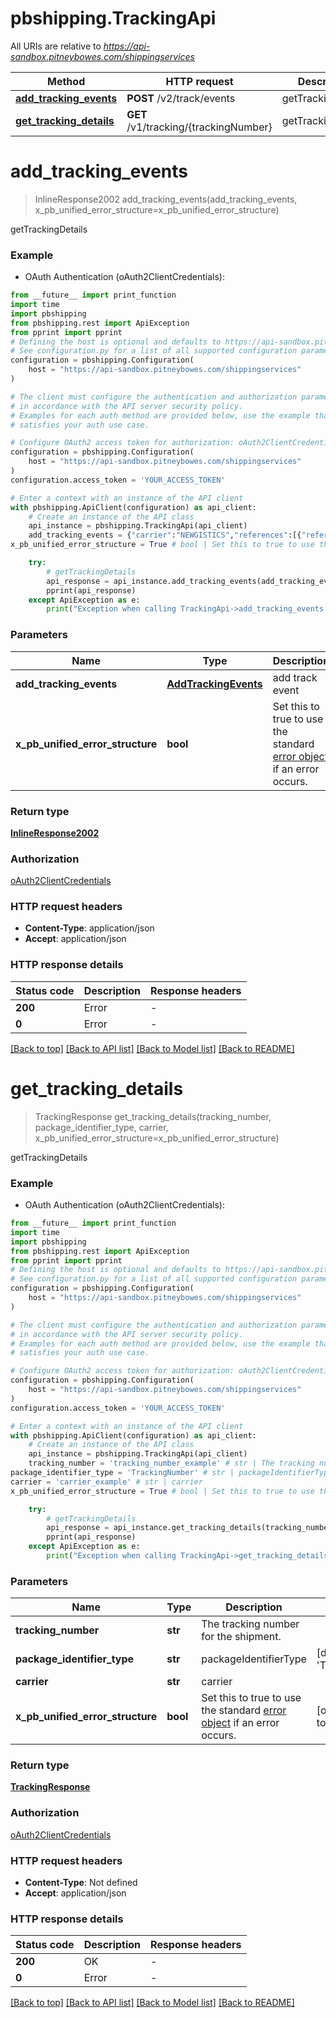 # pbshipping.TrackingApi

All URIs are relative to *https://api-sandbox.pitneybowes.com/shippingservices*

Method | HTTP request | Description
------------- | ------------- | -------------
[**add_tracking_events**](TrackingApi.md#add_tracking_events) | **POST** /v2/track/events | getTrackingDetails
[**get_tracking_details**](TrackingApi.md#get_tracking_details) | **GET** /v1/tracking/{trackingNumber} | getTrackingDetails


# **add_tracking_events**
> InlineResponse2002 add_tracking_events(add_tracking_events, x_pb_unified_error_structure=x_pb_unified_error_structure)

getTrackingDetails

### Example

* OAuth Authentication (oAuth2ClientCredentials):
```python
from __future__ import print_function
import time
import pbshipping
from pbshipping.rest import ApiException
from pprint import pprint
# Defining the host is optional and defaults to https://api-sandbox.pitneybowes.com/shippingservices
# See configuration.py for a list of all supported configuration parameters.
configuration = pbshipping.Configuration(
    host = "https://api-sandbox.pitneybowes.com/shippingservices"
)

# The client must configure the authentication and authorization parameters
# in accordance with the API server security policy.
# Examples for each auth method are provided below, use the example that
# satisfies your auth use case.

# Configure OAuth2 access token for authorization: oAuth2ClientCredentials
configuration = pbshipping.Configuration(
    host = "https://api-sandbox.pitneybowes.com/shippingservices"
)
configuration.access_token = 'YOUR_ACCESS_TOKEN'

# Enter a context with an instance of the API client
with pbshipping.ApiClient(configuration) as api_client:
    # Create an instance of the API class
    api_instance = pbshipping.TrackingApi(api_client)
    add_tracking_events = {"carrier":"NEWGISTICS","references":[{"referenceType":"package","referenceValue":"1Z00","events":[{"eventCode":"DPB","carrierEventCode":"DOAC","eventDate":"2020-04-18","eventTime":"12:48:10","eventTimeOffset":"-06:00","eventCity":"Decatur","eventStateOrProvince":"IL","postalCode":"62521","country":"US"}]},{"referenceType":"package","referenceValue":"3Z30","events":[{"eventCode":"DPB","carrierEventCode":"DOAC","eventDate":"2020-04-18","eventTime":"12:50:00","eventTimeOffset":"-06:00","eventCity":"Decatur","eventStateOrProvince":"IL","postalCode":"62521","country":"US"}]}]} # AddTrackingEvents | add track event
x_pb_unified_error_structure = True # bool | Set this to true to use the standard [error object](https://shipping.pitneybowes.com/reference/error-object.html#standard-error-object) if an error occurs. (optional) (default to True)

    try:
        # getTrackingDetails
        api_response = api_instance.add_tracking_events(add_tracking_events, x_pb_unified_error_structure=x_pb_unified_error_structure)
        pprint(api_response)
    except ApiException as e:
        print("Exception when calling TrackingApi->add_tracking_events: %s\n" % e)
```

### Parameters

Name | Type | Description  | Notes
------------- | ------------- | ------------- | -------------
 **add_tracking_events** | [**AddTrackingEvents**](AddTrackingEvents.md)| add track event | 
 **x_pb_unified_error_structure** | **bool**| Set this to true to use the standard [error object](https://shipping.pitneybowes.com/reference/error-object.html#standard-error-object) if an error occurs. | [optional] [default to True]

### Return type

[**InlineResponse2002**](InlineResponse2002.md)

### Authorization

[oAuth2ClientCredentials](../README.md#oAuth2ClientCredentials)

### HTTP request headers

 - **Content-Type**: application/json
 - **Accept**: application/json

### HTTP response details
| Status code | Description | Response headers |
|-------------|-------------|------------------|
**200** | Error |  -  |
**0** | Error |  -  |

[[Back to top]](#) [[Back to API list]](../README.md#documentation-for-api-endpoints) [[Back to Model list]](../README.md#documentation-for-models) [[Back to README]](../README.md)

# **get_tracking_details**
> TrackingResponse get_tracking_details(tracking_number, package_identifier_type, carrier, x_pb_unified_error_structure=x_pb_unified_error_structure)

getTrackingDetails

### Example

* OAuth Authentication (oAuth2ClientCredentials):
```python
from __future__ import print_function
import time
import pbshipping
from pbshipping.rest import ApiException
from pprint import pprint
# Defining the host is optional and defaults to https://api-sandbox.pitneybowes.com/shippingservices
# See configuration.py for a list of all supported configuration parameters.
configuration = pbshipping.Configuration(
    host = "https://api-sandbox.pitneybowes.com/shippingservices"
)

# The client must configure the authentication and authorization parameters
# in accordance with the API server security policy.
# Examples for each auth method are provided below, use the example that
# satisfies your auth use case.

# Configure OAuth2 access token for authorization: oAuth2ClientCredentials
configuration = pbshipping.Configuration(
    host = "https://api-sandbox.pitneybowes.com/shippingservices"
)
configuration.access_token = 'YOUR_ACCESS_TOKEN'

# Enter a context with an instance of the API client
with pbshipping.ApiClient(configuration) as api_client:
    # Create an instance of the API class
    api_instance = pbshipping.TrackingApi(api_client)
    tracking_number = 'tracking_number_example' # str | The tracking number for the shipment.
package_identifier_type = 'TrackingNumber' # str | packageIdentifierType (default to 'TrackingNumber')
carrier = 'carrier_example' # str | carrier
x_pb_unified_error_structure = True # bool | Set this to true to use the standard [error object](https://shipping.pitneybowes.com/reference/error-object.html#standard-error-object) if an error occurs. (optional) (default to True)

    try:
        # getTrackingDetails
        api_response = api_instance.get_tracking_details(tracking_number, package_identifier_type, carrier, x_pb_unified_error_structure=x_pb_unified_error_structure)
        pprint(api_response)
    except ApiException as e:
        print("Exception when calling TrackingApi->get_tracking_details: %s\n" % e)
```

### Parameters

Name | Type | Description  | Notes
------------- | ------------- | ------------- | -------------
 **tracking_number** | **str**| The tracking number for the shipment. | 
 **package_identifier_type** | **str**| packageIdentifierType | [default to &#39;TrackingNumber&#39;]
 **carrier** | **str**| carrier | 
 **x_pb_unified_error_structure** | **bool**| Set this to true to use the standard [error object](https://shipping.pitneybowes.com/reference/error-object.html#standard-error-object) if an error occurs. | [optional] [default to True]

### Return type

[**TrackingResponse**](TrackingResponse.md)

### Authorization

[oAuth2ClientCredentials](../README.md#oAuth2ClientCredentials)

### HTTP request headers

 - **Content-Type**: Not defined
 - **Accept**: application/json

### HTTP response details
| Status code | Description | Response headers |
|-------------|-------------|------------------|
**200** | OK |  -  |
**0** | Error |  -  |

[[Back to top]](#) [[Back to API list]](../README.md#documentation-for-api-endpoints) [[Back to Model list]](../README.md#documentation-for-models) [[Back to README]](../README.md)

